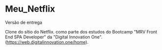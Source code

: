 # Meu_Netflix
Versão de entrega

Clone do sítio do Netflix. como parte dos estudos do Bootcamp "MRV Front End SPA Developer" da "Digital Innovation One". (https://web.digitalinnovation.one/home).
